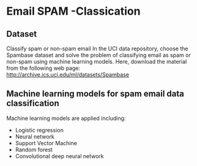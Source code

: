 # Email SPAM -Classication

## Dataset
Classify spam or non-spam email
In the UCI data repository, choose the Spambase dataset and
solve the problem of classifying email as spam or non-spam using machine learning
models. Here, download the material from the following web page:
http://archive.ics.uci.edu/ml/datasets/Spambase

## Machine learning models for spam email data classification

Machine learning models are applied including:
-	Logistic regression
-	Neural network
-	Support Vector Machine
-	Random forest
-	Convolutional deep neural network
